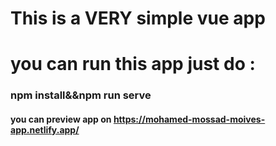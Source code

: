 # This is a VERY simple vue app

# you can run this app just do :
### npm install&&npm run serve
#### you can preview app on https://mohamed-mossad-moives-app.netlify.app/
